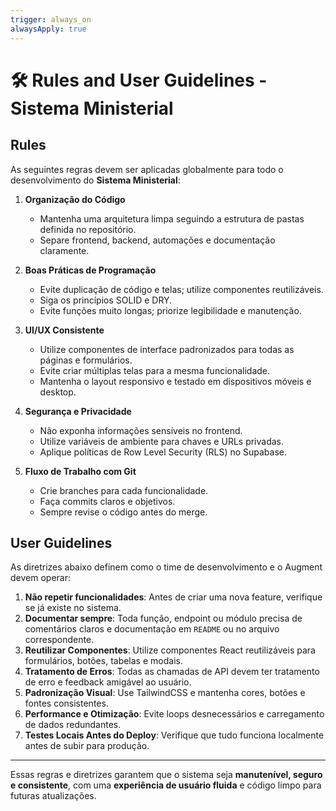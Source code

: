 ```yaml
---
trigger: always_on
alwaysApply: true
---
```

# 🛠️ Rules and User Guidelines - Sistema Ministerial

## Rules

As seguintes regras devem ser aplicadas globalmente para todo o desenvolvimento do **Sistema Ministerial**:

1. **Organização do Código**

   * Mantenha uma arquitetura limpa seguindo a estrutura de pastas definida no repositório.
   * Separe frontend, backend, automações e documentação claramente.
2. **Boas Práticas de Programação**

   * Evite duplicação de código e telas; utilize componentes reutilizáveis.
   * Siga os princípios SOLID e DRY.
   * Evite funções muito longas; priorize legibilidade e manutenção.
3. **UI/UX Consistente**

   * Utilize componentes de interface padronizados para todas as páginas e formulários.
   * Evite criar múltiplas telas para a mesma funcionalidade.
   * Mantenha o layout responsivo e testado em dispositivos móveis e desktop.
4. **Segurança e Privacidade**

   * Não exponha informações sensíveis no frontend.
   * Utilize variáveis de ambiente para chaves e URLs privadas.
   * Aplique políticas de Row Level Security (RLS) no Supabase.
5. **Fluxo de Trabalho com Git**

   * Crie branches para cada funcionalidade.
   * Faça commits claros e objetivos.
   * Sempre revise o código antes do merge.

## User Guidelines

As diretrizes abaixo definem como o time de desenvolvimento e o Augment devem operar:

1. **Não repetir funcionalidades**: Antes de criar uma nova feature, verifique se já existe no sistema.
2. **Documentar sempre**: Toda função, endpoint ou módulo precisa de comentários claros e documentação em `README` ou no arquivo correspondente.
3. **Reutilizar Componentes**: Utilize componentes React reutilizáveis para formulários, botões, tabelas e modais.
4. **Tratamento de Erros**: Todas as chamadas de API devem ter tratamento de erro e feedback amigável ao usuário.
5. **Padronização Visual**: Use TailwindCSS e mantenha cores, botões e fontes consistentes.
6. **Performance e Otimização**: Evite loops desnecessários e carregamento de dados redundantes.
7. **Testes Locais Antes do Deploy**: Verifique que tudo funciona localmente antes de subir para produção.

---

Essas regras e diretrizes garantem que o sistema seja **manutenível, seguro e consistente**, com uma **experiência de usuário fluida** e código limpo para futuras atualizações.